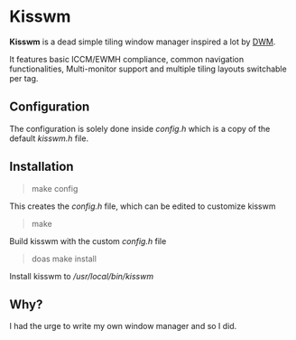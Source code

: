 # Kisswm

**Kisswm** is a dead simple tiling window manager inspired a lot
by [DWM](https://dwm.suckless.org/).

It features basic ICCM/EWMH compliance, common navigation functionalities, Multi-monitor support
and multiple tiling layouts switchable per tag.

## Configuration

The configuration is solely done inside *config.h* which is a copy
of the default *kisswm.h* file.

## Installation

> make config

This creates the *config.h* file, which can be edited to customize kisswm

> make

Build kisswm with the custom *config.h* file

> doas make install

Install kisswm to */usr/local/bin/kisswm*

## Why?

I had the urge to write my own window manager and so I did.
